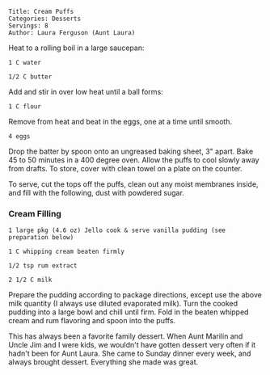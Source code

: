 ~~~ recipe-info
Title: Cream Puffs
Categories: Desserts
Servings: 8
Author: Laura Ferguson (Aunt Laura)
~~~

Heat to a rolling boil in a large saucepan:

~~~ recipe-ingredients
1 C water

1/2 C butter
~~~

Add and stir in over low heat until a ball forms:

~~~ recipe-ingredients
1 C flour
~~~

Remove from heat and beat in the eggs, one at a time until smooth.

~~~ recipe-ingredients
4 eggs
~~~

Drop the batter by spoon onto an ungreased baking sheet, 3" apart. Bake 45 to 50 minutes in a 400
degree oven. Allow the puffs to cool slowly away from drafts. To store, cover with clean towel on a
plate on the counter.

To serve, cut the tops off the puffs, clean out any moist membranes inside, and fill with the
following, dust with powdered sugar.


### Cream Filling

~~~ recipe-ingredients
1 large pkg (4.6 oz) Jello cook & serve vanilla pudding (see preparation below)

1 C whipping cream beaten firmly

1/2 tsp rum extract

2 1/2 C milk
~~~

Prepare the pudding according to package directions, except use the above milk quantity (I always
use diluted evaporated milk). Turn the cooked pudding into a large bowl and chill until firm. Fold
in the beaten whipped cream and rum flavoring and spoon into the puffs.

This has always been a favorite family dessert. When Aunt Marilin and Uncle Jim and I were kids, we
wouldn't have gotten dessert very often if it hadn't been for Aunt Laura. She came to Sunday dinner
every week, and always brought dessert. Everything she made was great.
